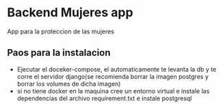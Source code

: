 # Backend Mujeres app

App para la proteccion de las mujeres


## Paos para la instalacion

- Ejecutar el doceker-compose, el automaticamente te levanta la db y te corre el servidor django(se recomienda borrar la imagen postgres y borrar los volumes de dicha imagen)
- si no tiene docker en la maquina cree un entorno virtual e instale las dependencias del archivo requirement.txt e instale postgresql

